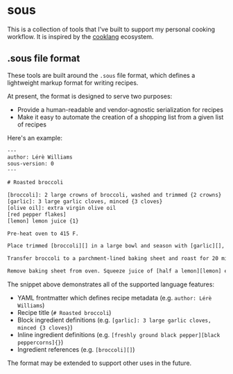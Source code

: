 # sous

This is a collection of tools that I've built to support my personal cooking workflow. It is inspired by the [cooklang](https://cooklang.org) ecosystem. 

## .sous file format

These tools are built around the `.sous` file format, which defines a lightweight markup format for writing recipes.

At present, the format is designed to serve two purposes:

- Provide a human-readable and vendor-agnostic serialization for recipes
- Make it easy to automate the creation of a shopping list from a given list of recipes

Here's an example:

```txt
---
author: Lérè Williams
sous-version: 0
---

# Roasted broccoli

[broccoli]: 2 large crowns of broccoli, washed and trimmed {2 crowns}
[garlic]: 3 large garlic cloves, minced {3 cloves}
[olive oil]: extra virgin olive oil
[red pepper flakes]
[lemon] lemon juice {1}

Pre-heat oven to 415 F.

Place trimmed [broccoli][] in a large bowl and season with [garlic][], [red pepper flakes][], [kosher salt]{} and freshly ground [black pepper]{}. Toss with [olive oil][] and mix until ingredients are well combined.

Transfer broccoli to a parchment-lined baking sheet and roast for 20 minutes, flipping broccoli halfway through to achieve an even char.

Remove baking sheet from oven. Squeeze juice of [half a lemon][lemon] evenly over the broccoli. Serve warm.
```

The snippet above demonstrates all of the supported language features:

- YAML frontmatter which defines recipe metadata (e.g. `author: Lérè Williams`)
- Recipe title (`# Roasted broccoli`)
- Block ingredient definitions (e.g. `[garlic]: 3 large garlic cloves, minced {3 cloves}`)
- Inline ingredient definitions (e.g. `[freshly ground black pepper][black peppercorns]{}`)
- Ingredient references (e.g. `[broccoli][]`)

The format may be extended to support other uses in the future.